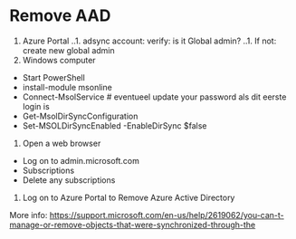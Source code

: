 # Remove AAD
1. Azure Portal
..1. adsync account: verify: is it Global admin?
..1. If not: create new global admin
1. Windows computer
  - Start PowerShell
  - install-module msonline
  - Connect-MsolService   # eventueel update your password als dit eerste login is
  - Get-MsolDirSyncConfiguration
  - Set-MSOLDirSyncEnabled -EnableDirSync $false
1. Open a web browser
  - Log on to admin.microsoft.com
  - Subscriptions
  - Delete any subscriptions
1. Log on to Azure Portal to Remove Azure Active Directory

More info:
https://support.microsoft.com/en-us/help/2619062/you-can-t-manage-or-remove-objects-that-were-synchronized-through-the
